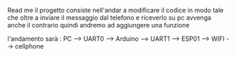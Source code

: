 Read me 
il progetto consiste nell'andar a modificare il codice in modo tale che oltre a inviare il messaggio dal telefono e riceverlo su pc 
avvenga anche il contrario quindi andremo ad aggiungere una funzione 

l'andamento sarà : 
PC --> UART0 --> Arduino --> UART1 --> ESP01 --> WIFI --> cellphone

